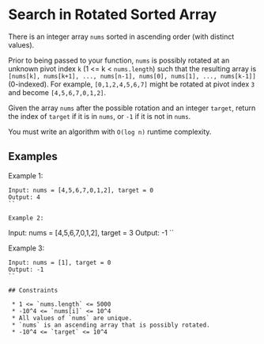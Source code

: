 # Search in Rotated Sorted Array

There is an integer array `nums` sorted in ascending order (with distinct values).

Prior to being passed to your function, `nums` is possibly rotated at an unknown pivot index `k` (1 <= k < `nums.length`) such that the resulting array is `[nums[k], nums[k+1], ..., nums[n-1], nums[0], nums[1], ..., nums[k-1]]` (0-indexed). For example, `[0,1,2,4,5,6,7]` might be rotated at pivot index `3` and become `[4,5,6,7,0,1,2]`.

Given the array `nums` after the possible rotation and an integer `target`, return the index of `target` if it is in `nums`, or `-1` if it is not in `nums`.

You must write an algorithm with `O(log n)` runtime complexity.

## Examples

Example 1:
```
Input: nums = [4,5,6,7,0,1,2], target = 0
Output: 4
``

Example 2:
```
Input: nums = [4,5,6,7,0,1,2], target = 3
Output: -1
``

Example 3:
```
Input: nums = [1], target = 0
Output: -1
``

## Constraints

 * 1 <= `nums.length` <= 5000
 * -10^4 <= `nums[i]` <= 10^4
 * All values of `nums` are unique.
 * `nums` is an ascending array that is possibly rotated.
 * -10^4 <= `target` <= 10^4